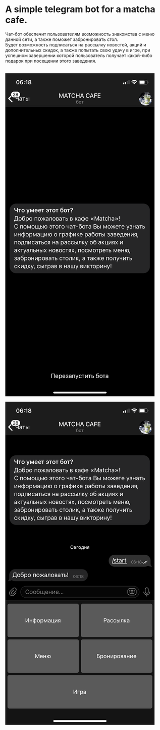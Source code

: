 # A simple telegram bot for a matcha cafe. 
Чат-бот обеспечит пользователям возможность знакомства с меню данной сети, а также поможет забронировать стол. <br>
Будет возможность подписаться на рассылку новостей, акций и дополнительных скидок, а также попытать свою удачу в игре, при успешном завершении которой пользователь получает какой-либо подарок при посещении этого заведения.<br><br>

![alt text](static/screenshots/1.png)<br>

![alt text](static/screenshots/2.png "Главное меню")​
  



